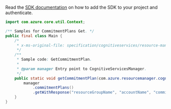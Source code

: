 Read the [SDK documentation](https://github.com/Azure/azure-sdk-for-java/blob/azure-resourcemanager-cognitiveservices_1.0.0-beta.4/sdk/cognitiveservices/azure-resourcemanager-cognitiveservices/README.md) on how to add the SDK to your project and authenticate.

```java
import com.azure.core.util.Context;

/** Samples for CommitmentPlans Get. */
public final class Main {
    /*
     * x-ms-original-file: specification/cognitiveservices/resource-manager/Microsoft.CognitiveServices/stable/2022-03-01/examples/GetCommitmentPlan.json
     */
    /**
     * Sample code: GetCommitmentPlan.
     *
     * @param manager Entry point to CognitiveServicesManager.
     */
    public static void getCommitmentPlan(com.azure.resourcemanager.cognitiveservices.CognitiveServicesManager manager) {
        manager
            .commitmentPlans()
            .getWithResponse("resourceGroupName", "accountName", "commitmentPlanName", Context.NONE);
    }
}
```
